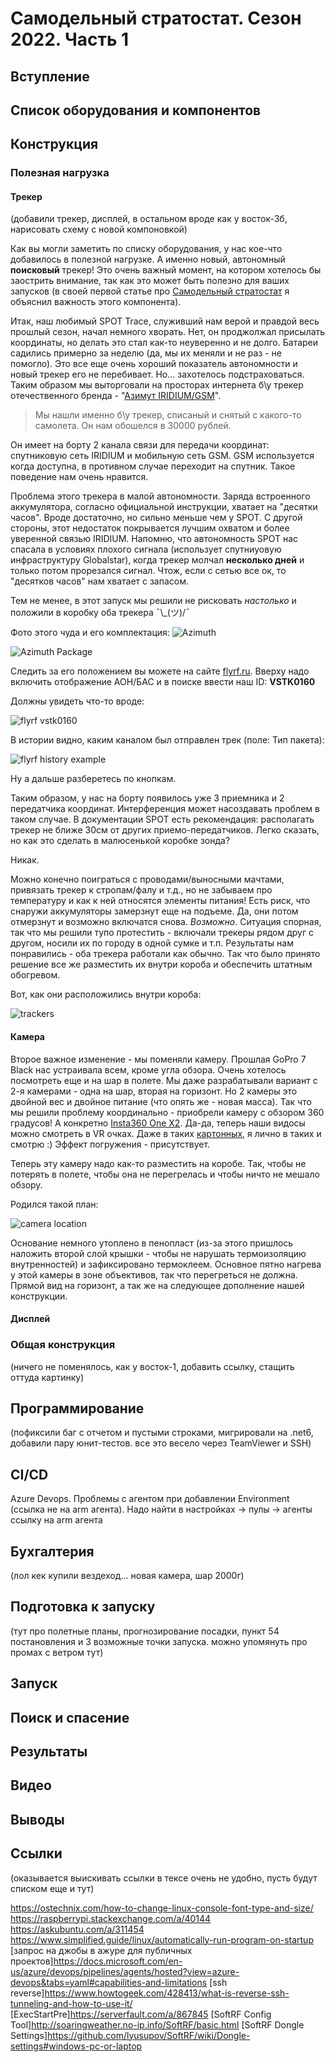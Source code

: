 # Самодельный стратостат. Сезон 2022. Часть 1

## Вступление

## Список оборудования и компонентов

## Конструкция

### Полезная нагрузка

#### Трекер
(добавили трекер, дисплей, в остальном вроде как у восток-3б, нарисовать схему с новой компоновкой)

Как вы могли заметить по списку оборудования, у нас кое-что добавилось в полезной нагрузке. А именно новый, автономный **поисковый** трекер! Это очень важный момент, на котором хотелось бы заострить внимание, так как это может быть полезно для ваших запусков (в своей первой статье про [Самодельный стратостат](https://habr.com/ru/post/555070/) я объяснил важность этого компонента).

Итак, наш любимый SPOT Trace, служивший нам верой и правдой весь прошлый сезон, начал немного хворать. Нет, он проджолжал присылать координаты, но делать это стал как-то неуверенно и не долго. Батареи садились примерно за неделю (да, мы их меняли и не раз - не помогло). Это все еще очень хороший показатель автономности и новый трекер его не перебивает. Но... захотелось подстраховаться. Таким образом мы выторговали на просторах интернета б\у трекер отечественного бренда - "[Азимут IRIDIUM/GSM](https://www.decima.ru/video_audio/catalog/navigatsionnye_pribory/treker_navigatsionnyy_sputnikovyy_azimut_iridium_gsm/)".

> Мы нашли именно б\у трекер, списаный и снятый с какого-то самолета. Он нам обошелся в 30000 рублей.

Он имеет на борту 2 канала связи для передачи координат: спутниковую сеть IRIDIUM и мобильную сеть GSM. GSM используется когда доступна, в противном случае переходит на спутник. Такое поведение нам очень нравится.

Проблема этого трекера в малой автономности. Заряда встроенного аккумулятора, согласно официальной инструкции, хватает на "десятки часов". Вроде достаточно, но сильно меньше чем у SPOT. С другой стороны, этот недостаток покрывается лучшим охватом и более уверенной связью IRIDIUM. Напомню, что автономность SPOT нас спасала в условиях плохого сигнала (использует спутниуовую инфраструктуру Globalstar), когда трекер молчал **несколько дней** и только потом прорезался сигнал. Чтож, если с сетью все ок, то "десятков часов" нам хватает с запасом.

Тем не менее, в этот запуск мы решили не рисковать *настолько* и положили в коробку оба трекера ¯\\_(ツ)/¯

Фото этого чуда и его комплектация:
![Azimuth](images/photo_2022-03-31_00-43-51.jpg)

![Azimuth Package](images/photo_2022-03-31_00-44-10.jpg)

Следить за его положением вы можете на сайте [flyrf.ru](https://flyrf.ru/). Вверху надо включить отображение АОН/БАС и в поиске ввести наш ID: **VSTK0160**

Должны увидеть что-то вроде:

![flyrf vstk0160](images/flyrf_logo.JPG)

В истории видно, каким каналом был отправлен трек (поле: Тип пакета):

![flyrf history example](images/azimuth_history_example.png)

Ну а дальше разберетесь по кнопкам.

Таким образом, у нас на борту появилось уже 3 приемника и 2 передатчика координат. Интерференция может насоздавать проблем в таком случае. В документации SPOT есть рекомендация: располагать трекер не ближе 30см от других приемо-передатчиков. Легко сказать, но как это сделать в малюсенькой коробке зонда?

Никак.

Можно конечно поиграться с проводами/выносными мачтами, привязать трекер к стропам/фалу и т.д., но не забываем про температуру и как к ней относятся элементы питания! Есть риск, что снаружи аккумуляторы замерзнут еще на подъеме. Да, они потом отмерзнут и возможно включатся снова. *Возможно*. Ситуация спорная, так что мы решили тупо протестить - включали трекеры рядом друг с другом, носили их по городу в одной сумке и т.п. Результаты нам понравились - оба трекера работали как обычно. Так что было принято решение все же разместить их внутри короба и обеспечить штатным обогревом.

Вот, как они расположились внутри короба:

![trackers](images/photo_2022-03-31_14-54-48.jpg)

#### Камера

Второе важное изменение - мы поменяли камеру. Прошлая GoPro 7 Black нас устраивала всем, кроме угла обзора. Очень хотелось посмотреть еще и на шар в полете. Мы даже разрабатывали вариант с 2-я камерами - одна на шар, вторая на горизонт. Но 2 камеры это двойной вес и двойное питание (что опять же - новая масса). Так что мы решили проблему координально - приобрели камеру с обзором 360 градусов! А конкретно [Insta360 One X2](https://www.insta360.com/ru/product/insta360-onex2). Да-да, теперь наши видосы можно смотреть в VR очках. Даже в таких [картонных](https://imcardboard.com/), я лично в таких и смотрю :) Эффект погружения - присутствует.

Теперь эту камеру надо как-то разместить на коробе. Так, чтобы не потерять в полете, чтобы она не перегрелась и чтобы ничто не мешало обзору.

Родился такой план:

![camera location](images/photo_2022-05-24_11-33-13.jpg)

Основание немного утоплено в пенопласт (из-за этого пришлось наложить второй слой крышки - чтобы не нарушать термоизоляцию внутренностей) и зафиксировано термоклеем. Основное пятно нагрева у этой камеры в зоне объективов, так что перегреться не должна. Прямой вид на горизонт, а так же на следующее дополнение нашей конструкции.

#### Дисплей

### Общая конструкция

(ничего не поменялось, как у восток-1, добавить ссылку, стащить оттуда картинку)

## Программирование

(пофиксили баг с отчетом и пустыми строками, мигрировали на .net6, добавили пару юнит-тестов. все это весело через TeamViewer и SSH)

## CI/CD

Azure Devops. Проблемы с агентом при добавлении Environment (ссылка не на arm агента). Надо найти в настройках -> пулы -> агенты ссылку на arm агента

## Бухгалтерия

(лол кек купили вездеход... новая камера, шар 2000г)

## Подготовка к запуску

(тут про полетные планы, прогнозирование посадки, пункт 54 постановления и 3 возможные точки запуска. можно упомянуть про промах с ветром тут)

## Запуск

## Поиск и спасение

## Результаты

## Видео

## Выводы

## Ссылки

(оказывается выискивать ссылки в тексе очень не удобно, пусть будут списком еще и тут)

https://ostechnix.com/how-to-change-linux-console-font-type-and-size/
https://raspberrypi.stackexchange.com/a/40144
https://askubuntu.com/a/311454
https://www.simplified.guide/linux/automatically-run-program-on-startup
[запрос на джобы в ажуре для публичных проектов]https://docs.microsoft.com/en-us/azure/devops/pipelines/agents/hosted?view=azure-devops&tabs=yaml#capabilities-and-limitations
[ssh reverse]https://www.howtogeek.com/428413/what-is-reverse-ssh-tunneling-and-how-to-use-it/
[ExecStartPre]https://serverfault.com/a/867845
[SoftRF Config Tool]http://soaringweather.no-ip.info/SoftRF/basic.html
[SoftRF Dongle Settings]https://github.com/lyusupov/SoftRF/wiki/Dongle-settings#windows-pc-or-laptop